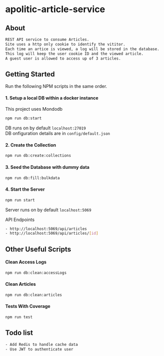 # apolitic-article-service

## About

```bash
REST API service to consume Articles.
Site uses a http only cookie to identify the vititor. 
Each time an artice is viewed, a log will be stored in the database.
This log will keep the user cookie ID and the viewed article.
A guest user is allowed to access up of 3 articles.
```

## Getting Started

Run the following NPM scripts in the same order.


#### 1. Setup a local DB within a docker instance

This project uses Mondodb
```bash
npm run db:start
```
DB runs on by default `localhost:27019`<br/>
DB onfiguration details are in `config/default.json`

#### 2. Create the Collection
```bash
npm run db:create:collections
```

#### 3. Seed the Database with dummy data
```bash
npm run db:fill:bulkdata
```
#### 4. Start the Server
```bash
npm run start
```
Server runs on by default `localhost:5069`<br/>

API Endpoints

```bash
- http://localhost:5069/api/articles
- http://localhost:5069/api/articles/[id]
```

## Other Useful Scripts

#### Clean Access Logs
```bash
npm run db:clean:accessLogs
```

#### Clean Articles
```bash
npm run db:clean:articles
```

#### Tests With Coverage
```bash
npm run test
```

## Todo list

```bash
- Add Redis to handle cache data
- Use JWT to authenticate user
```